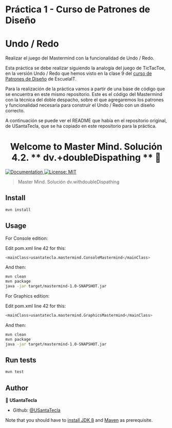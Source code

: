 # Práctica 1 - Curso de Patrones de Diseño
# Undo / Redo

Realizar el juego del Mastermind con la funcionalidad de Undo / Redo.

Esta práctica se debe realizar siguiendo la analogía del juego de TicTacToe, en la versión Undo / Redo que hemos visto en la clase 9 del [curso de Patrones de Diseño](https://escuela.it/cursos/patrones) de EscuelaIT.

Para la realización de la práctica vamos a partir de una base de código que se encuentra en este mismo repositorio. Este es el código del Mastermind con la técnica del doble despacho, sobre el que agregaremos los patrones y funcionalidad necesaria para construir el Undo / Redo con un diseño correcto.

A continuación se puede ver el README que había en el repositorio original, de USantaTecla, que se ha copiado en este repositorio para la práctica.

<h1 align="center">Welcome to Master Mind. Solución 4.2. ** dv.+doubleDispathing **
 👋</h1>
<p>
  <a href="/docs" target="_blank">
    <img alt="Documentation" src="https://img.shields.io/badge/documentation-yes-brightgreen.svg" />
  </a>
  <a href="#" target="_blank">
    <img alt="License: MIT" src="https://img.shields.io/badge/License-MIT-yellow.svg" />
  </a>
</p>

> Master Mind. Solución dv.withdoubleDispathing

## Install

```sh
mvn install
```

## Usage

For Console edition:

Edit pom.xml line 42 for this:

```sh
<mainClass>usantatecla.mastermind.ConsoleMastermind</mainClass>
```
And then:

```sh
mvn clean
mvn package
java -jar target/mastermind-1.0-SNAPSHOT.jar
```

For Graphics edition:

Edit pom.xml line 42 for this:

```sh
<mainClass>usantatecla.mastermind.GraphicsMastermind</mainClass>
```
And then:

```sh
mvn clean
mvn package
java -jar target/mastermind-1.0-SNAPSHOT.jar
```

## Run tests

```sh
mvn test
```

## Author

👤 **USantaTecla**

* Github: [@USantaTecla](https://github.com/USantaTecla)


Note that you should have to [install JDK 8](http://www.oracle.com/technetwork/java/javase/downloads/jdk8-downloads-2133151.html) and [Maven](https://maven.apache.org/install.html) as prerequisite.
